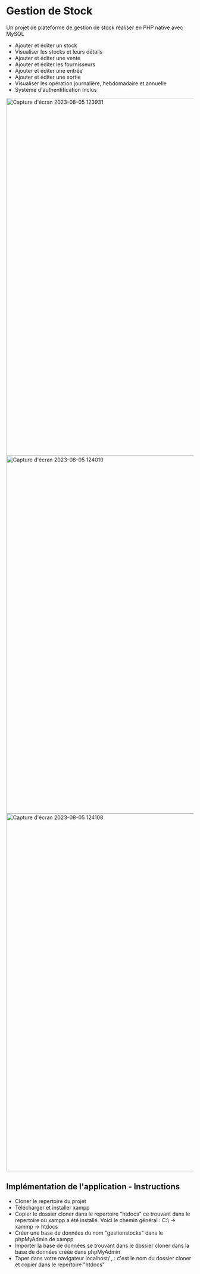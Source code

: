 # Gestion de Stock
Un projet de plateforme de gestion de stock réaliser en PHP native avec MySQL

<ul>
  <li>Ajouter et éditer un stock</li>
  <li>Visualiser les stocks et leurs détails</li>
  <li>Ajouter et éditer une vente</li>
  <li>Ajouter et éditer les fournisseurs</li>
  <li>Ajouter et éditer une entrée</li>
  <li>Ajouter et éditer une sortie</li>
  <li>Visualiser les opération journalière, hebdomadaire et annuelle</li>
  <li>Système d'authentification inclus</li>
</ul>

<img width="960" alt="Capture d'écran 2023-08-05 123931" src="https://github.com/adechinanpascal/gestionstocks/assets/141645830/37c71d60-dab4-4bed-a682-8b15be5073dc">

<img width="960" alt="Capture d'écran 2023-08-05 124010" src="https://github.com/adechinanpascal/gestionstocks/assets/141645830/d3d68bd3-1213-4a86-932e-182633fca301">

<img width="960" alt="Capture d'écran 2023-08-05 124108" src="https://github.com/adechinanpascal/gestionstocks/assets/141645830/62f1e062-f946-44d8-9792-0a122fa754d0">

<h2>Implémentation de l'application - Instructions</h2>
<ul>
  <li>Cloner le repertoire du projet</li>
  <li>Télécharger et installer xampp</li>
  <li>Copier le dossier cloner dans le repertoire "htdocs" ce trouvant dans le repertoire où xampp a été installé. Voici le chemin général : C:\ -> xammp -> htdocs </li>
  <li>Créer une base de données du nom "gestionstocks" dans le phpMyAdmin de xampp</li>
  <li>Importer la base de données se trouvant dans le dossier cloner dans la base de données créée dans phpMyAdmin</li>
  <li>Taper dans votre navigateur localhost/<nom_du_dossier> , <nom_du_dossier> : c'est le nom du dossier cloner et copier dans le repertoire "htdocs"</li>
</ul>

